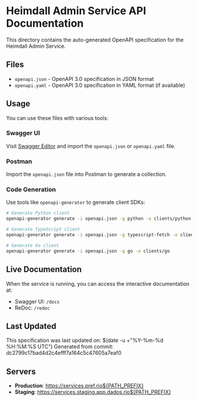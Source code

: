 # Heimdall Admin Service API Documentation

This directory contains the auto-generated OpenAPI specification for the Heimdall Admin Service.

## Files

- `openapi.json` - OpenAPI 3.0 specification in JSON format
- `openapi.yaml` - OpenAPI 3.0 specification in YAML format (if available)

## Usage

You can use these files with various tools:

### Swagger UI
Visit [Swagger Editor](https://editor.swagger.io/) and import the `openapi.json` or `openapi.yaml` file.

### Postman
Import the `openapi.json` file into Postman to generate a collection.

### Code Generation
Use tools like `openapi-generator` to generate client SDKs:

```bash
# Generate Python client
openapi-generator generate -i openapi.json -g python -o clients/python

# Generate TypeScript client
openapi-generator generate -i openapi.json -g typescript-fetch -o clients/typescript

# Generate Go client
openapi-generator generate -i openapi.json -g go -o clients/go
```

## Live Documentation

When the service is running, you can access the interactive documentation at:
- Swagger UI: `/docs`
- ReDoc: `/redoc`

## Last Updated

This specification was last updated on: $(date -u +"%Y-%m-%d %H:%M:%S UTC")
Generated from commit: dc2799c17bad4d2c4efff7a164c5c47605a7eaf0

## Servers

- **Production**: https://services.pref.rio${PATH_PREFIX}
- **Staging**: https://services.staging.app.dados.rio${PATH_PREFIX}
